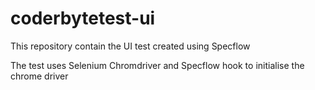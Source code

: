 # coderbytetest-ui
This repository contain the UI test created using Specflow

The test uses Selenium Chromdriver and Specflow hook to initialise the chrome driver
